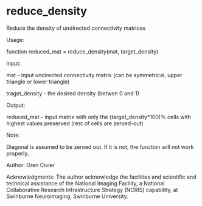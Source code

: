 # reduce_density
Reduce the density of undirected connectivity  matrices

Usage:

function reduced_mat = reduce_density(mat, target_density)

Input:

mat - input undirected connectivity matrix (can be symmetrical, upper triangle or lower triangle)

traget_density - the desired density (betwen 0 and 1)


Output:

reduced_mat - input matrix with only the (target_density*100)% cells with highest values preserved (rest of cells are zeroed-out)


Note:

Diagonal is assumed to be zeroed out. If it is not, the function will not work properly.


Author: Oren Civier

Acknowledgments: The author acknowledge the facilities and scientific and technical assistance of the National Imaging Facility, a National Collaborative Research Infrastructure Strategy (NCRIS) capability, at Swinburne Neuroimaging, Swinburne University.
